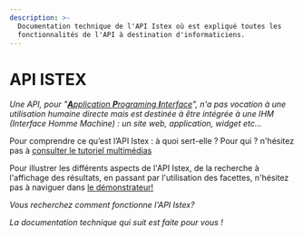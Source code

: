 ```yaml
---
description: >-
  Documentation technique de l'API Istex où est expliqué toutes les
  fonctionnalités de l'API à destination d'informaticiens.
---
```


# API ISTEX

_Une API, pour "_[_**A**pplication **P**rograming **I**nterface_](https://fr.wikipedia.org/wiki/Interface_de_programmation)_", n'a pas vocation à une utilisation humaine directe mais est destinée à être intégrée à une IHM (Interface Homme Machine) : un site web, application, widget etc..._

Pour comprendre ce qu’est l’API Istex : à quoi sert-elle ? Pour qui ? n'hésitez pas à [consulter le tutoriel multimédias](https://istex-tutorial.data.istex.fr/ark:/67375/Q05-8VVLWKK7-4)

Pour illustrer les différents aspects de l'API Istex, de la recherche à l'affichage des résultats, en passant par l'utilisation des facettes, n'hésitez pas à naviguer dans [le démonstrateur! ](http://demo.istex.fr/)

_Vous recherchez comment fonctionne l'API Istex?_

_La documentation technique qui suit est faite pour vous !_
